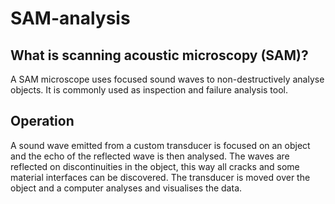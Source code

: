 # SAM-analysis
## What is scanning acoustic microscopy (SAM)?
A SAM microscope uses focused sound waves to non-destructively analyse objects. It is commonly used as inspection and failure analysis tool. 
## Operation
A sound wave emitted from a custom transducer is focused on an object and the echo of the reflected wave is then analysed. The waves are reflected on discontinuities in the object, this way all cracks and some material interfaces can be discovered. The transducer is moved over the object and a computer analyses and visualises the data. 
